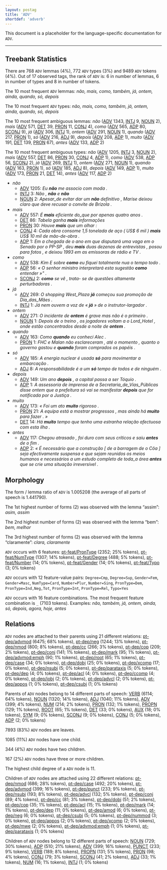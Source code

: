 ```yaml
---
layout: postag
title: 'ADV'
shortdef: 'adverb'
---
```


This document is a placeholder for the language-specific documentation
for `ADV`.

--------------------------------------------------------------------------------

## Treebank Statistics

There are 768 `ADV` lemmas (4%), 772 `ADV` types (3%) and 9489 `ADV` tokens (4%).
Out of 17 observed tags, the rank of `ADV` is: 6 in number of lemmas, 6 in number of types and 8 in number of tokens.

The 10 most frequent `ADV` lemmas: _não, mais, como, também, já, ontem, ainda, quando, só, depois_

The 10 most frequent `ADV` types:  _não, mais, como, também, já, ontem, ainda, quando, só, depois_

The 10 most frequent ambiguous lemmas: _não_ ([ADV]() 1343, [INTJ]() 9, [NOUN]() 2), _mais_ ([ADV]() 571, [DET]() 39, [PRON]() 11, [CONJ]() 4), _como_ ([ADV]() 565, [ADP]() 80, [SCONJ]() 9), _já_ ([ADV]() 306, [INTJ]() 1), _ontem_ ([ADV]() 291, [NOUN]() 1), _quando_ ([ADV]() 217, [PRON]() 1), _só_ ([ADV]() 216, [ADJ]() 9), _depois_ ([ADV]() 208, [ADP]() 1), _muito_ ([ADV]() 191, [DET]() 139, [PRON]() 67), _antes_ ([ADV]() 133, [ADP]() 2)

The 10 most frequent ambiguous types:  _não_ ([ADV]() 1205, [INTJ]() 3, [NOUN]() 2), _mais_ ([ADV]() 557, [DET]() 86, [PRON]() 30, [CONJ]() 4, [ADP]() 1), _como_ ([ADV]() 538, [ADP]() 56, [SCONJ]() 2), _já_ ([ADV]() 269, [INTJ]() 1), _ontem_ ([ADV]() 271, [NOUN]() 1), _quando_ ([ADV]() 163, [PRON]() 1), _só_ ([ADV]() 185, [ADJ]() 8), _depois_ ([ADV]() 149, [ADP]() 1), _muito_ ([ADV]() 173, [PRON]() 21, [DET]() 14), _antes_ ([ADV]() 117, [ADP]() 2)


* _não_
  * [ADV]() 1205: _Eu <b>não</b> me associo com moda ._
  * [INTJ]() 3: _Não , <b>não</b> e <b>não</b>_
  * [NOUN]() 2: _Apesar_de evitar dar um <b>não</b> definitivo , Marise deixou claro que deve recusar o convite de Brizola ._
* _mais_
  * [ADV]() 557: _É <b>mais</b> eficiente do_que por apenas quatro anos ._
  * [DET]() 86: _Tabela ganha <b>mais</b> informações_
  * [PRON]() 30: _Houve <b>mais</b> que um olhar :_
  * [CONJ]() 4: _Cada obra consome 1,5 tonelada de aço ( US$ 6 mil ) <b>mais</b> US$ 10 mil de mão-de-obra ._
  * [ADP]() 1: _Em a chegada de o ano em que disputará uma vaga em o Senado por o PP-SP , deu <b>mais</b> duas dezenas de entrevistas , posou para fotos , e deixou 1993 em as emissoras de rádio e TV ._
* _como_
  * [ADV]() 538: _Kim E sobre <b>como</b> eu fiquei totalmente nua o tempo todo ._
  * [ADP]() 56: _« O senhor ministro interpretará esta sugestão <b>como</b> entender »" ._
  * [SCONJ]() 2: _<b>como</b> se vê , trata- se de questões altamente perturbadoras ._
* _já_
  * [ADV]() 269: _O shopping West_Plaza <b>já</b> começou sua promoção de Dia_das_Mães ._
  * [INTJ]() 1: _Já nem ouvem a voz de « <b>já</b> » de o instrutor-largador ._
* _ontem_
  * [ADV]() 271: _O incidente de <b>ontem</b> é grave mas não é o primeiro ._
  * [NOUN]() 1: _Depois de o treino , os jogadores voltam a o Lord_Hotel , onde estão concentrados desde a noite de <b>ontem</b> ._
* _quando_
  * [ADV]() 163: _Como <b>quando</b> eu conheci Alec ._
  * [PRON]() 1: _FHC e Malan não esclareceram , até o momento , quanto o governo gastou e <b>quando</b> foram comprados os papéis ._
* _só_
  * [ADV]() 185: _A energia nuclear é usada <b>só</b> para movimentar a embarcação ._
  * [ADJ]() 8: _A responsabilidade é a um <b>só</b> tempo de todos e de ninguém ._
* _depois_
  * [ADV]() 149: _Um ano <b>depois</b> , a capital passa a ser Tóquio ._
  * [ADP]() 1: _A assessoria de imprensa de a Secretaria_de_Vias_Públicas disse ontem que a prefeitura só vai se manifestar <b>depois</b> que for notificada por a Justiça ._
* _muito_
  * [ADV]() 173: _« Foi um ato <b>muito</b> rigoroso ._
  * [PRON]() 21: _A equipa está a mostrar progressos , mas ainda há <b>muito</b> para fazer . »_
  * [DET]() 14: _Há <b>muito</b> tempo que tenho uma estranha relação afectuosa com esta ilha ._
* _antes_
  * [ADV]() 117: _Chegou atrasado , foi duro com seus críticos e saiu <b>antes</b> de o fim ._
  * [ADP]() 2: _« É necessário que a construção [ de a barragem de o Côa ] seja efectivamente suspensa e que sejam reunidos os meios humanos e necessários a um estudo completo de toda_a área <b>antes</b> que se crie uma situação irreversível ._

## Morphology

The form / lemma ratio of `ADV` is 1.005208 (the average of all parts of speech is 1.441790).

The 1st highest number of forms (2) was observed with the lemma “assim”: _asim, assim_

The 2nd highest number of forms (2) was observed with the lemma “bem”: _bem, melhor_

The 3rd highest number of forms (2) was observed with the lemma “claramente”: _clara, claramente_

`ADV` occurs with 6 features: [pt-feat/PronType]() (2352; 25% tokens), [pt-feat/NumType]() (1307; 14% tokens), [pt-feat/Degree]() (488; 5% tokens), [pt-feat/Number]() (14; 0% tokens), [pt-feat/Gender]() (14; 0% tokens), [pt-feat/Typo]() (3; 0% tokens)

`ADV` occurs with 12 feature-value pairs: `Degree=Cmp`, `Degree=Sup`, `Gender=Fem`, `Gender=Masc`, `NumType=Card`, `Number=Plur`, `Number=Sing`, `PronType=Dem`, `PronType=Ind,Neg,Tot`, `PronType=Int`, `PronType=Rel`, `Typo=Yes`

`ADV` occurs with 16 feature combinations.
The most frequent feature combination is `_` (7103 tokens).
Examples: _não, também, já, ontem, ainda, só, depois, agora, hoje, antes_


## Relations

`ADV` nodes are attached to their parents using 21 different relations: [pt-dep/advmod]() (6475; 68% tokens), [pt-dep/neg]() (1244; 13% tokens), [pt-dep/nmod]() (800; 8% tokens), [pt-dep/cc]() (266; 3% tokens), [pt-dep/cop]() (209; 2% tokens), [pt-dep/conj]() (141; 1% tokens), [pt-dep/mark]() (95; 1% tokens), [pt-dep/advmod:emph]() (90; 1% tokens), [pt-dep/root]() (65; 1% tokens), [pt-dep/case]() (34; 0% tokens), [pt-dep/dobj]() (25; 0% tokens), [pt-dep/xcomp]() (17; 0% tokens), [pt-dep/nsubj]() (5; 0% tokens), [pt-dep/parataxis]() (5; 0% tokens), [pt-dep/dep]() (4; 0% tokens), [pt-dep/acl]() (4; 0% tokens), [pt-dep/ccomp]() (4; 0% tokens), [pt-dep/iobj]() (2; 0% tokens), [pt-dep/advcl]() (2; 0% tokens), [pt-dep/appos]() (1; 0% tokens), [pt-dep/csubj]() (1; 0% tokens)

Parents of `ADV` nodes belong to 14 different parts of speech: [VERB]() (6114; 64% tokens), [NOUN]() (1320; 14% tokens), [ADJ]() (1040; 11% tokens), [ADV]() (399; 4% tokens), [NUM]() (214; 2% tokens), [PRON]() (132; 1% tokens), [PROPN]() (129; 1% tokens), [ROOT]() (65; 1% tokens), [DET]() (33; 0% tokens), [AUX]() (18; 0% tokens), [SYM]() (9; 0% tokens), [SCONJ]() (9; 0% tokens), [CONJ]() (5; 0% tokens), [ADP]() (2; 0% tokens)

7893 (83%) `ADV` nodes are leaves.

1085 (11%) `ADV` nodes have one child.

344 (4%) `ADV` nodes have two children.

167 (2%) `ADV` nodes have three or more children.

The highest child degree of a `ADV` node is 11.

Children of `ADV` nodes are attached using 22 different relations: [pt-dep/nmod]() (686; 28% tokens), [pt-dep/case]() (492; 20% tokens), [pt-dep/advmod]() (399; 16% tokens), [pt-dep/punct]() (233; 9% tokens), [pt-dep/nsubj]() (193; 8% tokens), [pt-dep/advcl]() (132; 5% tokens), [pt-dep/conj]() (89; 4% tokens), [pt-dep/cc]() (81; 3% tokens), [pt-dep/dobj]() (51; 2% tokens), [pt-dep/cop]() (35; 1% tokens), [pt-dep/acl]() (15; 1% tokens), [pt-dep/mark]() (14; 1% tokens), [pt-dep/dep]() (11; 0% tokens), [pt-dep/amod]() (6; 0% tokens), [pt-dep/neg]() (6; 0% tokens), [pt-dep/csubj]() (5; 0% tokens), [pt-dep/nummod]() (3; 0% tokens), [pt-dep/appos]() (2; 0% tokens), [pt-dep/xcomp]() (2; 0% tokens), [pt-dep/mwe]() (2; 0% tokens), [pt-dep/advmod:emph]() (1; 0% tokens), [pt-dep/parataxis]() (1; 0% tokens)

Children of `ADV` nodes belong to 12 different parts of speech: [NOUN]() (729; 30% tokens), [ADP]() (510; 21% tokens), [ADV]() (399; 16% tokens), [PUNCT]() (233; 9% tokens), [VERB]() (189; 8% tokens), [PROPN]() (131; 5% tokens), [PRON]() (98; 4% tokens), [CONJ]() (79; 3% tokens), [SCONJ]() (41; 2% tokens), [ADJ]() (33; 1% tokens), [NUM]() (16; 1% tokens), [INTJ]() (1; 0% tokens)

